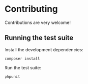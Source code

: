 # Contributing

Contributions are very welcome!

## Running the test suite

Install the development dependencies:

    composer install

Run the test suite:

    phpunit

